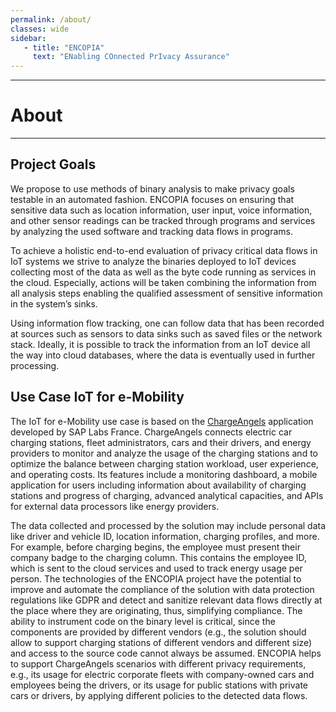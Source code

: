 ```yaml
---
permalink: /about/
classes: wide
sidebar:
   - title: "ENCOPIA"
     text: "ENabling COnnected PrIvacy Assurance"
---
```


---

# About

---

## Project Goals 

We propose to use methods of binary analysis to make privacy goals testable in an automated fashion. ENCOPIA focuses on ensuring that sensitive data such as location information, user input, voice information, and other sensor readings can be tracked through programs and services by analyzing the used software and tracking data flows in programs. 

To achieve a holistic end-to-end evaluation of privacy critical data flows in IoT systems we strive to analyze the binaries deployed to IoT devices collecting most of the data as well as the byte code running as services in the cloud. Especially, actions will be taken combining the information from all analysis steps enabling the qualified assessment of sensitive information in the system’s sinks. 

Using information flow tracking, one can follow data that has been recorded at sources such as sensors to data sinks such as saved files or the network stack. Ideally, it is possible to track the information from an IoT device all the way into cloud databases, where the data is eventually used in further processing.


## Use Case IoT for e-Mobility 

The IoT for e-Mobility use case is based on the [ChargeAngels](http://www.chargeangels.fr/) application developed by SAP Labs France. ChargeAngels connects electric car charging stations, fleet administrators, cars and their drivers, and energy providers to monitor and analyze the usage of the charging stations and to optimize the balance between charging station workload, user experience, and operating costs. Its features include a monitoring dashboard, a mobile application for users including information about availability of charging stations and progress of charging, advanced analytical capacities, and APIs for external data processors like energy providers. 

The data collected and processed by the solution may include personal data like driver and vehicle ID, location information, charging profiles, and more. For example, before charging begins, the employee must present their company badge to the charging column. This contains the employee ID, which is sent to the cloud services and used to track energy usage per person. The technologies of the ENCOPIA project have the potential to improve and automate the compliance of the solution with data protection regulations like GDPR and detect and sanitize relevant data flows directly at the place where they are originating, thus, simplifying compliance. The ability to instrument code on the binary level is critical, since the components are provided by different vendors (e.g., the solution should allow to support charging stations of different vendors and different size) and access to the source code cannot always be assumed. ENCOPIA helps to support ChargeAngels scenarios with different privacy requirements, e.g., its usage for electric corporate fleets with company-owned cars and employees being the drivers, or its usage for public stations with private cars or drivers, by applying different policies to the detected data flows.
